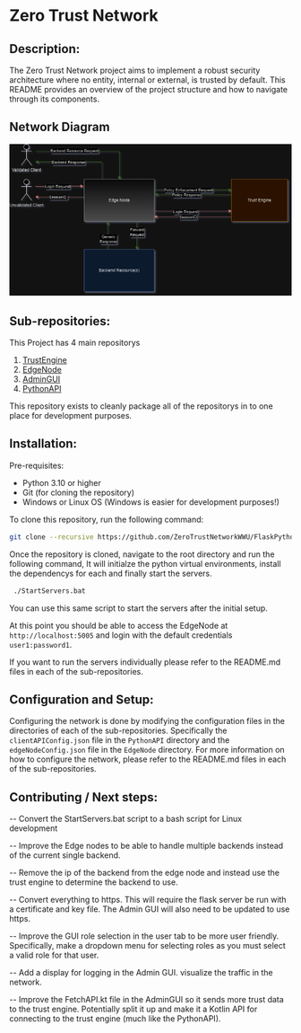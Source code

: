 # Zero Trust Network

## Description:
The Zero Trust Network project aims to implement a robust security architecture where no entity, internal or external, is trusted by default. This README provides an overview of the project structure and how to navigate through its components.

## Network Diagram
![alt text](<ZTN Basic Design.png>)

## Sub-repositories:
This Project has 4 main repositorys

1. [TrustEngine](TrustEngine/README.md)
2. [EdgeNode](EdgeNode/README.md)
3. [AdminGUI](AdminGUI/README.md)
4. [PythonAPI](PythonAPI/README.md)

This repository exists to cleanly package all of the repositorys in to one place for development purposes.

## Installation:
Pre-requisites:
- Python 3.10 or higher
- Git (for cloning the repository)
- Windows or Linux OS (Windows is easier for development purposes!)

To clone this repository, run the following command:
```bash
git clone --recursive https://github.com/ZeroTrustNetworkWWU/FlaskPythonZTA
```

Once the repository is cloned, navigate to the root directory and run the following command, It will initialze the python virtual environments, install the dependencys for each and finally start the servers.
```bash
 ./StartServers.bat
 ```
You can use this same script to start the servers after the initial setup.

At this point you should be able to access the EdgeNode at `http://localhost:5005` and login with the default credentials `user1:password1`.

If you want to run the servers individually please refer to the README.md files in each of the sub-repositories.

## Configuration and Setup:
Configuring the network is done by modifying the 
configuration files in the directories of each of the sub-repositories. Specifically the `clientAPIConfig.json` file in the `PythonAPI` directory and the `edgeNodeConfig.json` file in the `EdgeNode` directory. For more information on how to configure the network, please refer to the README.md files in each of the sub-repositories.

## Contributing / Next steps:

-- Convert the StartServers.bat script to a bash script for Linux development

-- Improve the Edge nodes to be able to handle multiple backends
instead of the current single backend. 

-- Remove the ip of the backend from the edge node and instead use the trust engine to determine the backend to use.

-- Convert everything to https. This will require the flask server be run with a certificate and key file. The Admin GUI will also need to be updated to use https.

-- Improve the GUI role selection in the user tab to be more user friendly. Specifically, make a dropdown menu for selecting roles as you must select a valid role for that user.

-- Add a display for logging in the Admin GUI. visualize the traffic in the network.

-- Improve the FetchAPI.kt file in the AdminGUI so it sends more trust data to the trust engine. Potentially split it up and make it a Kotlin API for connecting to the trust engine (much like the PythonAPI).
